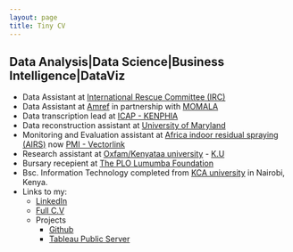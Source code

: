 ```yaml
---
layout: page
title: Tiny CV
---
```


## Data Analysis|Data Science|Business Intelligence|DataViz
* Data Assistant at [International Rescue Committee (IRC)](https://www.rescue.org/)
* Data Assistant at [Amref](https://amref.org/) in partnership with [MOMALA](https://momala.org/)
* Data transcription lead at [ICAP - KENPHIA](https://phia.icap.columbia.edu/countries/kenya/)
* Data reconstruction assistant at [University of Maryland](http://www.ciheb.ihv.org/About-Us/Where-We-Work/Kenya/)
* Monitoring and Evaluation assistant at [Africa indoor residual spraying (AIRS)](https://pmivectorlink.org/where-we-work/kenya/) now [PMI - Vectorlink](https://pmivectorlink.org/where-we-work/kenya/)
* Research assistant at [Oxfam/Kenyataa university](bula.hannah@ku.ac.ke) - [K.U](bula.oh@yahoo.com)
* Bursary recepient at [The PLO Lumumba Foundation](https://plofoundation.org/)
* Bsc. Information Technology completed from [KCA university](https://www.kca.ac.ke/) in Nairobi, Kenya. 
* Links to my:
    * [LinkedIn](https://www.linkedin.com/in/peter-onyango-184446132/)
    * [Full C.V](https://drive.google.com/open?id=1CkZuQU9waA09SJGlL7vhOaERryQIQ-Fq)
    * Projects
         - [Github](https://github.com/peter-akworo?tab=repositories)
         - [Tableau Public Server](https://public.tableau.com/profile/peter.otieno5509#!/)
